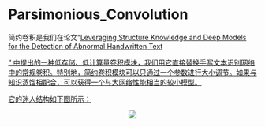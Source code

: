 # Parsimonious_Convolution

简约卷积是我们在论文“<a href="https://arxiv.org/pdf/2410.11670">Leveraging Structure Knowledge and Deep Models for the Detection of Abnormal Handwritten Text</p>”
中提出的一种低存储、低计算量卷积模块，我们用它直接替换手写文本识别网络中的常规卷积。特别地，简约卷积模块可以只通过一个参数进行大小调节。如果与知识蒸馏相配合，可以获得一个与大网络性能相当的较小模型。

它的迷人结构如下图所示：
<div align=center>
<img src=https://github.com/Wukong90/EHT-dataset/blob/main/original_images/page_sample.png>
</div>
